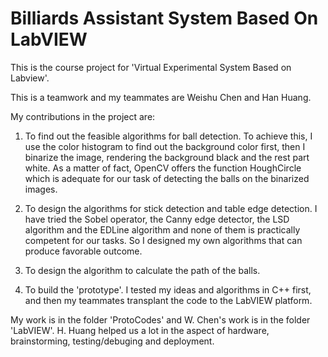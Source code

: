 # Billiards Assistant System Based On LabVIEW
This is the course project for 'Virtual Experimental System Based on Labview'.

This is a teamwork and my teammates are Weishu Chen and Han Huang.

My contributions in the project are:

1. To find out the feasible algorithms for ball detection. To achieve this, I use the color histogram to find out the background color first, then I binarize the image, rendering the background black and the rest part white. As a matter of fact, OpenCV offers the function HoughCircle which is adequate for our task of detecting the balls on the binarized images.

2. To design the algorithms for stick detection and table edge detection. I have tried the Sobel operator, the Canny edge detector, the LSD algorithm and the EDLine algorithm and none of them is practically competent for our tasks. So I designed my own algorithms that can produce favorable outcome.

3. To design the algorithm to calculate the path of the balls.

4. To build the 'prototype'. I tested my ideas and algorithms in C++ first, and then my teammates transplant the code to the LabVIEW platform.

My work is in the folder 'ProtoCodes' and W. Chen's work is in the folder 'LabVIEW'. H. Huang helped us a lot in the aspect of hardware, brainstorming, testing/debuging and deployment.
